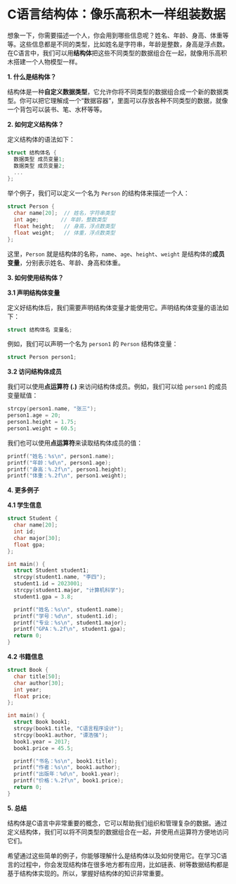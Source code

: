 # C语言结构体：像乐高积木一样组装数据

想象一下，你需要描述一个人，你会用到哪些信息呢？姓名、年龄、身高、体重等等。这些信息都是不同的类型，比如姓名是字符串，年龄是整数，身高是浮点数。在C语言中，我们可以用**结构体**把这些不同类型的数据组合在一起，就像用乐高积木搭建一个人物模型一样。

**1. 什么是结构体？**

结构体是一种**自定义数据类型**，它允许你将不同类型的数据组合成一个新的数据类型。你可以把它理解成一个“数据容器”，里面可以存放各种不同类型的数据，就像一个背包可以装书、笔、水杯等等。

**2. 如何定义结构体？**

定义结构体的语法如下：

```c
struct 结构体名 {
  数据类型 成员变量1;
  数据类型 成员变量2;
  ...
}; 
```

举个例子，我们可以定义一个名为 `Person` 的结构体来描述一个人：

```c
struct Person {
  char name[20];  // 姓名，字符串类型
  int age;       // 年龄，整数类型
  float height;   // 身高，浮点数类型
  float weight;   // 体重，浮点数类型
};
```

这里，`Person` 就是结构体的名称，`name`、`age`、`height`、`weight` 是结构体的**成员变量**，分别表示姓名、年龄、身高和体重。

**3. 如何使用结构体？**

**3.1 声明结构体变量**

定义好结构体后，我们需要声明结构体变量才能使用它。声明结构体变量的语法如下：

```c
struct 结构体名 变量名;
```

例如，我们可以声明一个名为 `person1` 的 `Person` 结构体变量：

```c
struct Person person1;
```

**3.2 访问结构体成员**

我们可以使用**点运算符 (.)** 来访问结构体成员。例如，我们可以给 `person1` 的成员变量赋值：

```c
strcpy(person1.name, "张三"); 
person1.age = 20;
person1.height = 1.75;
person1.weight = 60.5;
```

我们也可以使用**点运算符**来读取结构体成员的值：

```c
printf("姓名：%s\n", person1.name);
printf("年龄：%d\n", person1.age);
printf("身高：%.2f\n", person1.height);
printf("体重：%.2f\n", person1.weight);
```

**4. 更多例子**

**4.1 学生信息**

```c
struct Student {
  char name[20];
  int id;
  char major[30];
  float gpa;
};

int main() {
  struct Student student1;
  strcpy(student1.name, "李四");
  student1.id = 2023001;
  strcpy(student1.major, "计算机科学");
  student1.gpa = 3.8;

  printf("姓名：%s\n", student1.name);
  printf("学号：%d\n", student1.id);
  printf("专业：%s\n", student1.major);
  printf("GPA：%.2f\n", student1.gpa);
  return 0;
}
```

**4.2 书籍信息**

```c
struct Book {
  char title[50];
  char author[30];
  int year;
  float price;
};

int main() {
  struct Book book1;
  strcpy(book1.title, "C语言程序设计");
  strcpy(book1.author, "谭浩强");
  book1.year = 2017;
  book1.price = 45.5;

  printf("书名：%s\n", book1.title);
  printf("作者：%s\n", book1.author);
  printf("出版年：%d\n", book1.year);
  printf("价格：%.2f\n", book1.price);
  return 0;
}
```

**5. 总结**

结构体是C语言中非常重要的概念，它可以帮助我们组织和管理复杂的数据。通过定义结构体，我们可以将不同类型的数据组合在一起，并使用点运算符方便地访问它们。 

希望通过这些简单的例子，你能够理解什么是结构体以及如何使用它。在学习C语言的过程中，你会发现结构体在很多地方都有应用，比如链表、树等数据结构都是基于结构体实现的。所以，掌握好结构体的知识非常重要。
